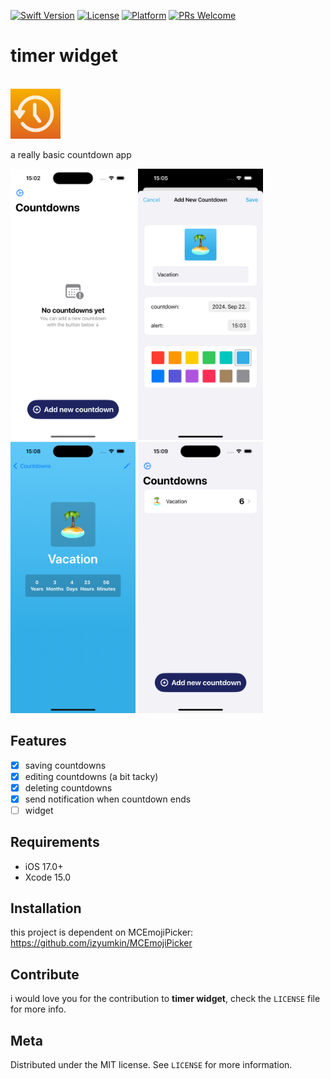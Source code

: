
[![Swift Version][swift-image]][swift-url]
[![License][license-image]][license-url]
[![Platform](https://img.shields.io/cocoapods/p/LFAlertController.svg?style=flat)](http://cocoapods.org/pods/LFAlertController)
[![PRs Welcome](https://img.shields.io/badge/PRs-welcome-brightgreen.svg?style=flat-square)](http://makeapullrequest.com)

# timer widget
<br />
   
  <img src="timer widget/resources/Assets.xcassets/AppIcon.appiconset/timerappicon@17.06x.png" alt="Logo" width="80" height="80">
  <p>a really basic countdown app</p>

<p align="row">
<img src= "readme images/Simulator Screenshot - iphone 15 - 2024-09-22 at 15.02.43.png" width="200" >
<img src= "readme images/Simulator Screenshot - iphone 15 - 2024-09-22 at 15.05.01.png" width="200" >
  <img src= "readme images/Simulator Screenshot - iphone 15 - 2024-09-22 at 15.08.55.png" width="200" >
  <img src= "readme images/Simulator Screenshot - iphone 15 - 2024-09-22 at 15.09.09.png" width="200" >
</p>

## Features

- [x] saving countdowns 
- [x] editing countdowns (a bit tacky)
- [x] deleting countdowns
- [x] send notification when countdown ends
- [ ] widget

## Requirements

- iOS 17.0+
- Xcode 15.0

## Installation

this project is dependent on MCEmojiPicker: https://github.com/izyumkin/MCEmojiPicker

## Contribute

i would love you for the contribution to **timer widget**, check the ``LICENSE`` file for more info.

## Meta

Distributed under the MIT license. See ``LICENSE`` for more information.

[swift-image]:https://img.shields.io/badge/swift-6.0-orange.svg
[swift-url]: https://swift.org/
[license-image]: https://img.shields.io/badge/License-MIT-blue.svg
[license-url]: LICENSE
